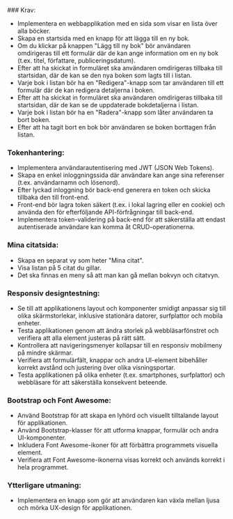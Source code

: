 
 
 ### Krav:

- Implementera en webbapplikation med en sida som visar en lista över alla böcker.
- Skapa en startsida med en knapp för att lägga till en ny bok.
- Om du klickar på knappen "Lägg till ny bok" bör användaren omdirigeras till ett formulär där de kan ange information om en ny bok (t.ex. titel, författare, publiceringsdatum).
- Efter att ha skickat in formuläret ska användaren omdirigeras tillbaka till startsidan, där de kan se den nya boken som lagts till i listan.
- Varje bok i listan bör ha en "Redigera"-knapp som tar användaren till ett formulär där de kan redigera detaljerna i boken.
- Efter att ha skickat in formuläret ska användaren omdirigeras tillbaka till startsidan, där de kan se de uppdaterade bokdetaljerna i listan.
- Varje bok i listan bör ha en "Radera"-knapp som låter användaren ta bort boken.
- Efter att ha tagit bort en bok bör användaren se boken borttagen från listan.

### Tokenhantering:

- Implementera användarautentisering med JWT (JSON Web Tokens).
- Skapa en enkel inloggningssida där användare kan ange sina referenser (t.ex. användarnamn och lösenord).
- Efter lyckad inloggning bör back-end generera en token och skicka tillbaka den till front-end.
- Front-end bör lagra token säkert (t.ex. i lokal lagring eller en cookie) och använda den för efterföljande API-förfrågningar till back-end.
- Implementera token-validering på back-end för att säkerställa att endast autentiserade användare kan komma åt CRUD-operationerna.

### Mina citatsida:

- Skapa en separat vy som heter "Mina citat".
- Visa listan på 5 citat du gillar.
- Det ska finnas en meny så att man kan gå mellan bokvyn och citatvyn.

### Responsiv designtestning:

- Se till att applikationens layout och komponenter smidigt anpassar sig till olika skärmstorlekar, inklusive stationära datorer, surfplattor och mobila enheter.
- Testa applikationen genom att ändra storlek på webbläsarfönstret och verifiera att alla element justeras på rätt sätt.
- Kontrollera att navigeringsmenyer kollapsar till en responsiv mobilmeny på mindre skärmar.
- Verifiera att formulärfält, knappar och andra UI-element bibehåller korrekt avstånd och justering över olika visningsportar.
- Testa applikationen på olika enheter (t.ex. smartphones, surfplattor) och webbläsare för att säkerställa konsekvent beteende.

### Bootstrap och Font Awesome:

- Använd Bootstrap för att skapa en lyhörd och visuellt tilltalande layout för applikationen.
- Använd Bootstrap-klasser för att utforma knappar, formulär och andra UI-komponenter.
- Inkludera Font Awesome-ikoner för att förbättra programmets visuella element.
- Verifiera att Font Awesome-ikonerna visas korrekt och används korrekt i hela programmet.

### Ytterligare utmaning:

- Implementera en knapp som gör att användaren kan växla mellan ljusa och mörka UX-design för applikationen.
